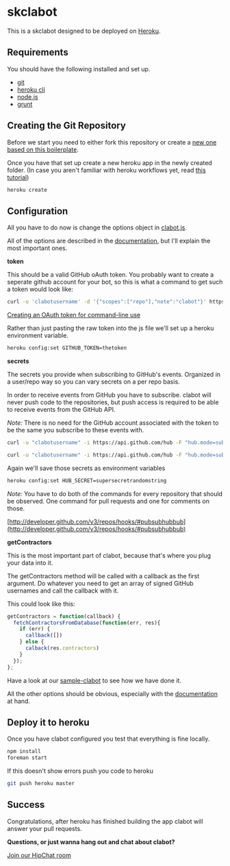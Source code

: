 # skclabot

This is a skclabot designed to be deployed on [Heroku](http://www.heroku.com/).

## Requirements

You should have the following installed and set up.

* [git](http://git-scm.com/download)
* [heroku cli](https://devcenter.heroku.com/articles/heroku-command)
* [node.js](http://nodejs.org/download/)
* [grunt](http://gruntjs.com)

## Creating the Git Repository

Before we start you need to either fork this repository or create a [new one based on this boilerplate](https://github.com/clabot/boilerplate/archive/master.zip).

Once you have that set up create a new heroku app in the newly created folder. (In case you aren't familiar with heroku workflows yet, read [this tutorial](https://devcenter.heroku.com/articles/nodejs))

```bash
heroku create
```


## Configuration

All you have to do now is change the options object in [clabot.js](https://github.com/clabot/boilerplate/blob/master/src/clabot.js#L2-L12).

All of the options are described in the [documentation](http://clabot.github.com/#documentation), but I'll explain the most important ones.

**token**

This should be a valid GitHub oAuth token. You probably want to create a seperate github account for your bot, so this is what a command to get such a token would look like:

```bash
curl -u 'clabotusername' -d '{"scopes":["repo"],"note":"clabot"}' https://api.github.com/authorizations
```
[Creating an OAuth token for command-line use](https://help.github.com/articles/creating-an-oauth-token-for-command-line-use)

Rather than just pasting the raw token into the js file we'll set up a heroku environment variable.

```bash
heroku config:set GITHUB_TOKEN=thetoken
```

**secrets**

The secrets you provide when subscribing to GitHub's events. Organized in a user/repo way so you can vary secrets on a per repo basis.

In order to receive events from GitHub you have to subscribe.
clabot will never push code to the repositories, but push access is required to be able to receive events from the GitHub API.

*Note:* There is no need for the GitHub account associated with the token to be the same you subscribe to these events with.

```bash
curl -u "clabotusername" -i https://api.github.com/hub -F "hub.mode=subscribe" -F "hub.topic=https://github.com/:user/:repo/events/pull_request" -F "hub.callback=http://your-clabot.herokuapp.com/notify" -F "hub.secret=supersecretrandomstring"

curl -u "clabotusername" -i https://api.github.com/hub -F "hub.mode=subscribe" -F "hub.topic=https://github.com/:user/:repo/events/issue_comment" -F "hub.callback=http://your-clabot.herokuapp.com/notify" -F "hub.secret=supersecretrandomstring"
```

Again we'll save those secrets as environment variables

```bash
heroku config:set HUB_SECRET=supersecretrandomstring
```

*Note:* You have to do both of the commands for every repository that should be observed. One command for pull requests and one for comments on those.

[http://developer.github.com/v3/repos/hooks/#pubsubhubbub](http://developer.github.com/v3/repos/hooks/#pubsubhubbub)

**getContractors**

This is the most important part of clabot, because that's where you plug your data into it.

The getContractors method will be called with a callback as the first argument. Do whatever you need to get an array of signed GitHub usernames and call the callback with it.

This could look like this:

```js
getContractors = function(callback) {
  fetchContractorsFromDatabase(function(err, res){
    if (err) {
      callback([])
    } else {
      calback(res.contractors)
    }
  });
};
```

Have a look at our [sample-clabot](http://github.com/clabot/sample) to see how we have done it.

All the other options should be obvious, especially with the [documentation](http://clabot.github.com/#documentation) at hand.

## Deploy it to heroku

Once you have clabot configured you test that everything is fine locally.

```bash
npm install
foreman start
```

If this doesn't show errors push you code to heroku

```bash
git push heroku master
```

## Success

Congratulations, after heroku has finished building the app clabot will answer your pull requests.

**Questions, or just wanna hang out and chat about clabot?**

[Join our HipChat room](https://www.hipchat.com/gBZFBJa2w)
